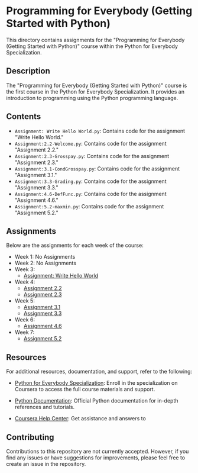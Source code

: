 # Programming for Everybody (Getting Started with Python)

This directory contains assignments for the "Programming for Everybody (Getting Started with Python)" course within the Python for Everybody Specialization.

## Description

The "Programming for Everybody (Getting Started with Python)" course is the first course in the Python for Everybody Specialization. It provides an introduction to programming using the Python programming language.

## Contents

- `Assignment: Write Hello World.py`: Contains code for the assignment "Write Hello World."
- `Assignment:2.2-Welcome.py`: Contains code for the assignment "Assignment 2.2."
- `Assignment:2.3-Grosspay.py`: Contains code for the assignment "Assignment 2.3."
- `Assignment:3.1-CondGrosspay.py`: Contains code for the assignment "Assignment 3.1."
- `Assignment:3.3-Grading.py`: Contains code for the assignment "Assignment 3.3."
- `Assignment:4.6-DefFunc.py`: Contains code for the assignment "Assignment 4.6."
- `Assignment:5.2-maxmin.py`: Contains code for the assignment "Assignment 5.2."

## Assignments

Below are the assignments for each week of the course:

- Week 1: No Assignments
- Week 2: No Assignments
- Week 3:
  - [Assignment: Write Hello World](https://github.com/jithendra-varma/Python-for-Everybody-Specialization-Codes/blob/main/Programming%20for%20Everybody%20(Getting%20Started%20with%20Python)/Assignment:%20Write%20Hello%20World.py)
- Week 4:
  - [Assignment 2.2](https://github.com/jithendra-varma/Python-for-Everybody-Specialization-Codes/blob/main/Programming%20for%20Everybody%20(Getting%20Started%20with%20Python)/Assignment:2.2-Welcome.py)
  - [Assignment 2.3](https://github.com/jithendra-varma/Python-for-Everybody-Specialization-Codes/blob/main/Programming%20for%20Everybody%20(Getting%20Started%20with%20Python)/Assignment:2.3-Grosspay.py)
- Week 5:
  - [Assignment 3.1](https://github.com/jithendra-varma/Python-for-Everybody-Specialization-Codes/blob/main/Programming%20for%20Everybody%20(Getting%20Started%20with%20Python)/Assignment:3.1-CondGrosspay.py)
  - [Assignment 3.3](https://github.com/jithendra-varma/Python-for-Everybody-Specialization-Codes/blob/main/Programming%20for%20Everybody%20(Getting%20Started%20with%20Python)/Assignment:3.3-Grading.py)
- Week 6:
  - [Assignment 4.6](https://github.com/jithendra-varma/Python-for-Everybody-Specialization-Codes/blob/main/Programming%20for%20Everybody%20(Getting%20Started%20with%20Python)/Assignment:4.6-DefFunc.py)
- Week 7:
  - [Assignment 5.2](https://github.com/jithendra-varma/Python-for-Everybody-Specialization-Codes/blob/main/Programming%20for%20Everybody%20(Getting%20Started%20with%20Python)/Assignment:5.2-maxmin.py)

## Resources

For additional resources, documentation, and support, refer to the following:

- [Python for Everybody Specialization](https://www.coursera.org/specializations/python): Enroll in the specialization on Coursera to access the full course materials and support.

- [Python Documentation](https://docs.python.org/): Official Python documentation for in-depth references and tutorials.

- [Coursera Help Center](https://learner.coursera.help/): Get assistance and answers to

## Contributing

Contributions to this repository are not currently accepted. However, if you find any issues or have suggestions for improvements, please feel free to create an issue in the repository.
